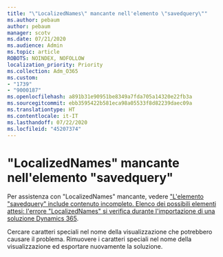 ```yaml
---
title: "\"LocalizedNames\" mancante nell'elemento \"savedquery\""
ms.author: pebaum
author: pebaum
manager: scotv
ms.date: 07/21/2020
ms.audience: Admin
ms.topic: article
ROBOTS: NOINDEX, NOFOLLOW
localization_priority: Priority
ms.collection: Adm_O365
ms.custom:
- "1739"
- "9000187"
ms.openlocfilehash: a891b31e90951be8349a7fda705a14320e22fb3a
ms.sourcegitcommit: ebb3595422b581eca98a05533f8d82239daec09a
ms.translationtype: HT
ms.contentlocale: it-IT
ms.lasthandoff: 07/22/2020
ms.locfileid: "45207374"
---
```

# <a name="missing-localizednames-in-element-savedquery"></a>"LocalizedNames" mancante nell'elemento "savedquery"

Per assistenza con "LocalizedNames" mancante, vedere ["L'elemento "savedquery" include contenuto incompleto. Elenco dei possibili elementi attesi: l'errore "LocalizedNames" si verifica durante l'importazione di una soluzione Dynamics 365](https://support.microsoft.com/help/4463330/the-element-savedquery-has-incomplete-content-list-of-possible-element).

Cercare caratteri speciali nel nome della visualizzazione che potrebbero causare il problema. Rimuovere i caratteri speciali nel nome della visualizzazione ed esportare nuovamente la soluzione.